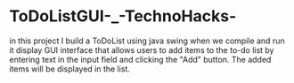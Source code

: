# ToDoListGUI-_-TechnoHacks-
in this project I build a ToDoList using java swing when we compile and run it display GUI interface that allows users to add items to the to-do list by entering text in the input field and clicking the "Add" button. The added items will be displayed in the list.
